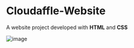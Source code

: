 # Cloudaffle-Website

A website project developed with **HTML** and **CSS**

![image](https://github.com/user-attachments/assets/21e55675-bc30-4932-8c85-e54a4c2d888f)
